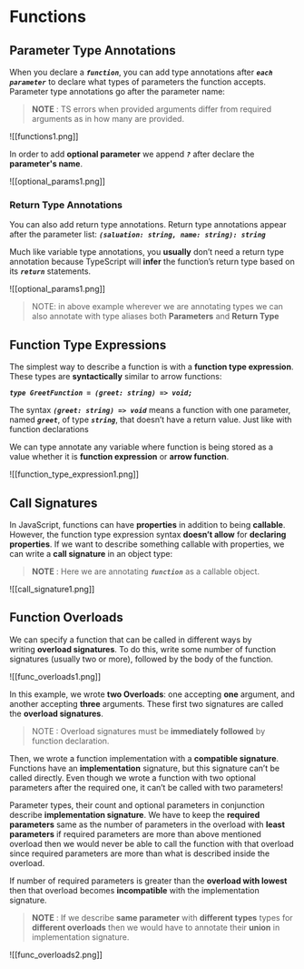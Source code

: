 # **Functions**

## **Parameter Type Annotations**

When you declare a ***`function`***, you can add type annotations after ***`each parameter`*** to declare what types of parameters the function accepts. Parameter type annotations go after the parameter name:

> **NOTE** : TS errors when provided arguments differ from required arguments as in how many are provided.

![[functions1.png]]

In order to add **optional parameter** we append ***`?`*** after declare the **parameter's name**.

![[optional_params1.png]]

### **Return Type Annotations**

You can also add return type annotations. Return type annotations appear after the parameter list:
***`(saluation: string, name: string): string`***

Much like variable type annotations, you **usually** don’t need a return type annotation because TypeScript will **infer** the function’s return type based on its ***`return`*** statements.

![[optional_params1.png]]

> NOTE: in above example wherever we are annotating types we can also annotate with type aliases both **Parameters** and **Return Type**

## **Function Type Expressions**

The simplest way to describe a function is with a **function type expression**. These types are **syntactically** similar to arrow functions:

***`type GreetFunction = (greet: string) => void;`***

The syntax ***`(greet: string) => void`*** means a function with one parameter, named ***`greet`***, of type ***`string`***, that doesn’t have a return value. Just like with function declarations

We can type annotate any variable where function is being stored as a value whether it is **function  expression** or **arrow function**.

![[function_type_expression1.png]]

## Call Signatures

In JavaScript, functions can have **properties** in addition to being **callable**. However, the function type expression syntax **doesn’t allow** for **declaring properties**. If we want to describe something callable with properties, we can write a **call signature** in an object type:

> **NOTE** : Here we are annotating ***`function`*** as  a callable object.

![[call_signature1.png]]

## **Function Overloads**

We can specify a function that can be called in different ways by writing **overload signatures**. To do this, write some number of function signatures (usually two or more), followed by the body of the function.

![[func_overloads1.png]]

In this example, we wrote **two Overloads**: one accepting **one** argument, and another accepting **three** arguments. These first two signatures are called the **overload signatures**.

> NOTE : Overload signatures must be **immediately followed** by function declaration.

Then, we wrote a function implementation with a **compatible signature**. Functions have an **implementation** signature, but this signature can’t be called directly. Even though we wrote a function with two optional parameters after the required one, it can’t be called with two parameters!

 Parameter types, their count and optional parameters in conjunction describe **implementation signature**. We have to keep the **required parameters** same as the number of parameters in the overload with **least parameters** if required parameters are more than above mentioned overload then we would never be able to call the function with that overload since required parameters are more than what is described inside the overload.

If number of required parameters is greater than the **overload with lowest** then that overload becomes **incompatible** with the implementation signature.

> **NOTE** :  If we describe **same parameter** with **different types** types for **different overloads** then we would have to annotate their **union** in implementation signature.

![[func_overloads2.png]]
